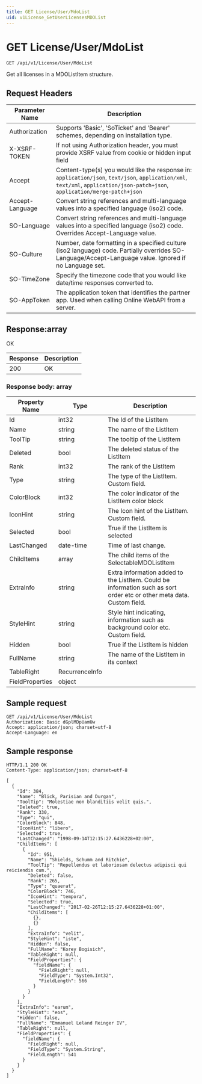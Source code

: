 ```yaml
---
title: GET License/User/MdoList
uid: v1License_GetUserLicensesMDOList
---
```


# GET License/User/MdoList

```http
GET /api/v1/License/User/MdoList
```

Get all licenses in a MDOListItem structure.








## Request Headers

| Parameter Name | Description |
|----------------|-------------|
| Authorization  | Supports 'Basic', 'SoTicket' and 'Bearer' schemes, depending on installation type. |
| X-XSRF-TOKEN   | If not using Authorization header, you must provide XSRF value from cookie or hidden input field |
| Accept         | Content-type(s) you would like the response in: `application/json`, `text/json`, `application/xml`, `text/xml`, `application/json-patch+json`, `application/merge-patch+json` |
| Accept-Language | Convert string references and multi-language values into a specified language (iso2) code. |
| SO-Language | Convert string references and multi-language values into a specified language (iso2) code. Overrides Accept-Language value. |
| SO-Culture | Number, date formatting in a specified culture (iso2 language) code. Partially overrides SO-Language/Accept-Language value. Ignored if no Language set. |
| SO-TimeZone | Specify the timezone code that you would like date/time responses converted to. |
| SO-AppToken | The application token that identifies the partner app. Used when calling Online WebAPI from a server. |


## Response:array

OK

| Response | Description |
|----------------|-------------|
| 200 | OK |

### Response body: array

| Property Name | Type |  Description |
|----------------|------|--------------|
| Id | int32 | The Id of the ListItem |
| Name | string | The name of the ListItem |
| ToolTip | string | The tooltip of the ListItem |
| Deleted | bool | The deleted status of the ListItem |
| Rank | int32 | The rank of the ListItem |
| Type | string | The type of the ListItem. Custom field. |
| ColorBlock | int32 | The color indicator of the ListItem color block |
| IconHint | string | The Icon hint of the ListItem. Custom field. |
| Selected | bool | True if the ListItem is selected |
| LastChanged | date-time | Time of last change. |
| ChildItems | array | The child items of the SelectableMDOListItem |
| ExtraInfo | string | Extra information added to the ListItem. Could be information such as sort order etc or other meta data. Custom field. |
| StyleHint | string | Style hint indicating, information such as background color etc. Custom field. |
| Hidden | bool | True if the ListItem is hidden |
| FullName | string | The name of the ListItem in its context |
| TableRight | RecurrenceInfo |  |
| FieldProperties | object |  |

## Sample request

```http!
GET /api/v1/License/User/MdoList
Authorization: Basic dGplMDpUamUw
Accept: application/json; charset=utf-8
Accept-Language: en
```

## Sample response

```http_
HTTP/1.1 200 OK
Content-Type: application/json; charset=utf-8

[
  {
    "Id": 384,
    "Name": "Blick, Parisian and Durgan",
    "ToolTip": "Molestiae non blanditiis velit quis.",
    "Deleted": true,
    "Rank": 330,
    "Type": "qui",
    "ColorBlock": 848,
    "IconHint": "libero",
    "Selected": true,
    "LastChanged": "1998-09-14T12:15:27.6436228+02:00",
    "ChildItems": [
      {
        "Id": 951,
        "Name": "Shields, Schumm and Ritchie",
        "ToolTip": "Repellendus et laboriosam delectus adipisci qui reiciendis cum.",
        "Deleted": false,
        "Rank": 265,
        "Type": "quaerat",
        "ColorBlock": 746,
        "IconHint": "tempora",
        "Selected": true,
        "LastChanged": "2017-02-26T12:15:27.6436228+01:00",
        "ChildItems": [
          {},
          {}
        ],
        "ExtraInfo": "velit",
        "StyleHint": "iste",
        "Hidden": false,
        "FullName": "Korey Bogisich",
        "TableRight": null,
        "FieldProperties": {
          "fieldName": {
            "FieldRight": null,
            "FieldType": "System.Int32",
            "FieldLength": 566
          }
        }
      }
    ],
    "ExtraInfo": "earum",
    "StyleHint": "eos",
    "Hidden": false,
    "FullName": "Emmanuel Leland Reinger IV",
    "TableRight": null,
    "FieldProperties": {
      "fieldName": {
        "FieldRight": null,
        "FieldType": "System.String",
        "FieldLength": 541
      }
    }
  }
]
```